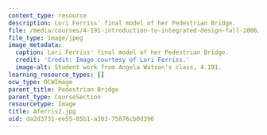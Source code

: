 ```yaml
---
content_type: resource
description: Lori Ferriss' final model of her Pedestrian Bridge.
file: /media/courses/4-191-introduction-to-integrated-design-fall-2006/da2d3731ee5585b1a30375876cb0d396_Aferris2.jpg
file_type: image/jpeg
image_metadata:
  caption: Lori Ferriss' final model of her Pedestrian Bridge.
  credit: 'Credit: Image courtesy of Lori Ferriss.'
  image-alt: Student work from Angela Watson's class, 4.191.
learning_resource_types: []
ocw_type: OCWImage
parent_title: Pedestrian Bridge
parent_type: CourseSection
resourcetype: Image
title: Aferris2.jpg
uid: da2d3731-ee55-85b1-a303-75876cb0d396
---
```

